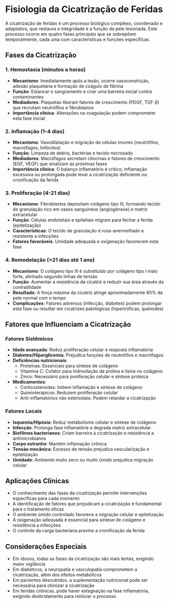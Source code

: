 # Fisiologia da Cicatrização de Feridas

A cicatrização de feridas é um processo biológico complexo, coordenado e adaptativo, que restaura a integridade e a função da pele lesionada. Este processo ocorre em quatro fases principais que se sobrepõem temporalmente, cada uma com características e funções específicas.

## Fases da Cicatrização

### 1. Hemostasia (minutos a horas)
- **Mecanismo**: Imediatamente após a lesão, ocorre vasoconstrição, adesão plaquetária e formação de coágulo de fibrina
- **Função**: Estancar o sangramento e criar uma barreira inicial contra contaminantes
- **Mediadores**: Plaquetas liberam fatores de crescimento (PDGF, TGF-β) que recrutam neutrófilos e fibroblastos
- **Importância clínica**: Alterações na coagulação podem comprometer esta fase inicial

### 2. Inflamação (1-4 dias)
- **Mecanismo**: Vasodilatação e migração de células imunes (neutrófilos, macrófagos, linfócitos)
- **Função**: Limpeza de debris, bactérias e tecido necrosado
- **Mediadores**: Macrófagos secretam citocinas e fatores de crescimento (EGF, VEGF) que sinalizam as próximas fases
- **Importância clínica**: O balanço inflamatório é crítico; inflamação excessiva ou prolongada pode levar a cicatrização deficiente ou cronificação da ferida

### 3. Proliferação (4-21 dias)
- **Mecanismo**: Fibroblastos depositam colágeno tipo III, formando tecido de granulação rico em vasos sanguíneos (angiogênese) e matriz extracelular
- **Função**: Células endoteliais e epiteliais migram para fechar a ferida (epitelização)
- **Características**: O tecido de granulação é rosa-avermelhado e resistente a infecções
- **Fatores favoráveis**: Umidade adequada e oxigenação favorecem esta fase

### 4. Remodelação (>21 dias até 1 ano)
- **Mecanismo**: O colágeno tipo III é substituído por colágeno tipo I mais forte, alinhado segundo linhas de tensão
- **Função**: Aumentar a resistência da cicatriz e reduzir sua área através da contratilidade
- **Resultado**: A força máxima da cicatriz atinge aproximadamente 80% da pele normal com o tempo
- **Complicações**: Fatores adversos (infecção, diabetes) podem prolongar esta fase ou resultar em cicatrizes patológicas (hipertróficas, queloides)

## Fatores que Influenciam a Cicatrização

### Fatores Sistêmicos
- **Idade avançada**: Reduz proliferação celular e resposta inflamatória
- **Diabetes/Hiperglicemia**: Prejudica funções de neutrófilos e macrófagos
- **Deficiências nutricionais**: 
  - Proteínas: Essenciais para síntese de colágeno
  - Vitamina C: Cofator para hidroxilação da prolina e lisina no colágeno
  - Zinco: Necessário para proliferação celular e síntese proteica
- **Medicamentos**:
  - Corticosteroides: Inibem inflamação e síntese de colágeno
  - Quimioterápicos: Reduzem proliferação celular
  - Anti-inflamatórios não esteroidais: Podem retardar a cicatrização

### Fatores Locais
- **Isquemia/Hipóxia**: Reduz metabolismo celular e síntese de colágeno
- **Infecção**: Prolonga fase inflamatória e degrada matriz extracelular
- **Biofilmes bacterianos**: Criam barreira à cicatrização e resistência a antimicrobianos
- **Corpo estranho**: Mantém inflamação crônica
- **Tensão mecânica**: Excesso de tensão prejudica vascularização e epitelização
- **Umidade**: Ambiente muito seco ou muito úmido prejudica migração celular

## Aplicações Clínicas

- O conhecimento das fases da cicatrização permite intervenções específicas para cada momento
- A identificação de fatores que prejudicam a cicatrização é fundamental para o tratamento eficaz
- O ambiente úmido controlado favorece a migração celular e epitelização
- A oxigenação adequada é essencial para síntese de colágeno e resistência a infecções
- O controle da carga bacteriana previne a cronificação da ferida

## Considerações Especiais

- Em idosos, todas as fases da cicatrização são mais lentas, exigindo maior vigilância
- Em diabéticos, a neuropatia e vasculopatia comprometem a cicatrização, além dos efeitos metabólicos
- Em pacientes desnutridos, a suplementação nutricional pode ser necessária para otimizar a cicatrização
- Em feridas crônicas, pode haver estagnação na fase inflamatória, exigindo desbridamento para reiniciar o processo
